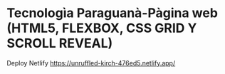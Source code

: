 # Tecnologìa Paraguanà-Pàgina web (HTML5, FLEXBOX, CSS GRID Y SCROLL REVEAL)

Deploy Netlify https://unruffled-kirch-476ed5.netlify.app/
